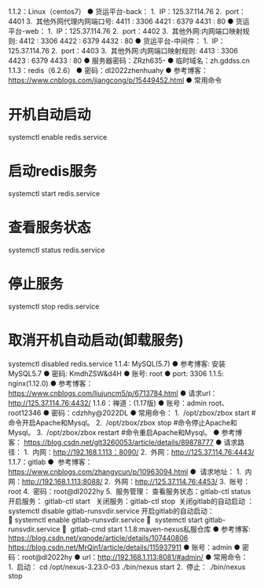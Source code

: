 1.1.2：Linux（centos7）
● 货运平台-back：
1.  IP：125.37.114.76
2.  port：4401
3.  其他外网代理内网端口号:
4411 : 3306
4421 : 6379
4431 : 80
● 货运平台-web：
1.  IP：125.37.114.76
2.  port：4402
3.  其他外网:内网端口映射规则:
4412 : 3306
4422 : 6379
4432 : 80
● 货运平台-中间件：
1.  IP：125.37.114.76
2.  port：4403
3.  其他外网:内网端口映射规则:
4413 : 3306
4423 : 6379
4433 : 80
● 服务器密码：ZRzh635-
● 临时域名：zh.gddss.cn
1.1.3：redis（6.2.6）
● 密码：dl2022zhenhuahy
● 参考博客：https://www.cnblogs.com/jiangcong/p/15449452.html
● 常用命令
# 开机自动启动
systemctl enable redis.service
# 启动redis服务
systemctl start redis.service
# 查看服务状态
systemctl status redis.service
# 停止服务
systemctl stop redis.service
# 取消开机自动启动(卸载服务)
systemctl disabled redis.service
1.1.4: MySQL(5.7)
● 参考博客:
安装MySQL5.7
● 密码: KmdhZSW&d4H
● 账号: root
● port: 3306
1.1.5: nginx(1.12.0)
● 参考博客：
https://www.cnblogs.com/liujuncm5/p/6713784.html
● 请求url： 
http://125.37.114.76:4432/
1.1.6：禅道：(1.17版)
● 账号：admin root、root12346
● 密码：cdzhhy@2022DL
● 常用命令：
1.  /opt/zbox/zbox start #命令开启Apache和Mysql。
2.  /opt/zbox/zbox stop #命令停止Apache和Mysql。
3.  /opt/zbox/zbox restart #命令重启Apache和Mysql。
● 参考博客：
https://blog.csdn.net/glt3260053/article/details/89878777
● 请求路径：
1.  内网：http://192.168.1.113：8090/
2.  外网：http://125.37.114.76:4443/
1.1.7：gitlab
●  参考博客：
https://www.cnblogs.com/zhangycun/p/10963094.html
●  请求地址：
1.  内网：http://192.168.1.113:8088/
2.  外网：http://125.37.114.76:4453/
3.  账号：root
4.  密码：root@dl2022hy
5.  服务管理：
查看服务状态：gitlab-ctl status
  开启服务： gitlab-ctl start
  关闭服务：gitlab-ctl stop 
关闭gitlab的自动启动 ：systemctl disable gitlab-runsvdir.service
开启gitlab的自动启动：
 systemctl enable gitlab-runsvdir.service
  systemctl start gitlab-runsvdir.service
  gitlab-cmd start
1.1.8:maven-nexus私服仓库
● 参考博客:
https://blog.csdn.net/xqnode/article/details/107440806
https://blog.csdn.net/MrQin1/article/details/115937911
● 账号：admin
● 密码：root@dl2022hy
● url：http://192.168.1.113:8081/#admin/
● 常用命令： 
1.  启动：
cd /opt/nexus-3.23.0-03
./bin/nexus start
2.  停止：
./bin/nexus stop
